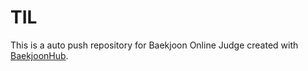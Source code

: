 # TIL
This is a auto push repository for Baekjoon Online Judge created with [BaekjoonHub](https://github.com/BaekjoonHub/BaekjoonHub).

